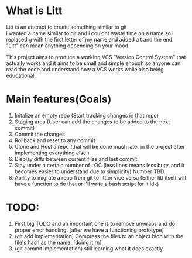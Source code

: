 # What is Litt
Litt is an attempt to create something similar to git<br>i wanted a name similar to git and i couldnt waste time on a name so i replaced g with the first letter of my name and added a t and the end.<br>
"Litt" can mean anything depending on your mood.

This project aims to produce a working VCS "Version Control System" that actually works and it aims to be small and simple enough so anyone can read the code and understand how a VCS works while also being educational.

# Main features(Goals)
1. Initalize an empty repo (Start tracking changes in that repo)
2. Staging area (User can add the changes to be added to the next commit)
3. Commit the changes
4. Rollback and reset to any commit
5. Clone and Host a repo (that will be done much later in the project after implementing everything else.)
6. Display diffs between current files and last commit
7. Stay under a certain number of LOC (less lines means less bugs and it becomes easier to understand due to simplicity) Number TBD.
8. Ability to migrate a repo from git to litt or vice versa (Either litt itself will have a function to do that or i'll write a bash script for it idk)


# TODO:
1. First big TODO and an important one is to remove unwraps and do proper error handling. [after we have a functioning prototype]
2. (git add implementation) Compress the files to an object blob with the file's hash as the name. [doing it rn]
3. (git commit implementation) still learning what it does exactly.
